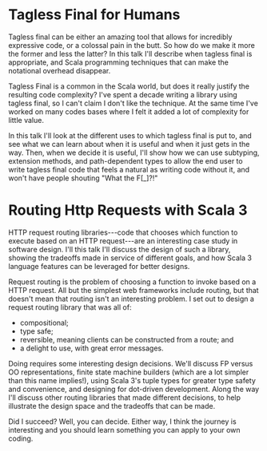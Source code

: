 # Tagless Final for Humans

Tagless final can be either an amazing tool that allows for incredibly expressive code, or a colossal pain in the butt. So how do we make it more the former and less the latter? In this talk I'll describe when tagless final is appropriate, and Scala programming techniques that can make the notational overhead disappear.

Tagless Final is a common in the Scala world, but does it really justify the resulting code complexity? I've spent a decade writing a library using tagless final, so I can't claim I don't like the technique. At the same time I've worked on many codes bases where I felt it added a lot of complexity for little value.

In this talk I'll look at the different uses to which tagless final is put to, and see what we can learn about when it is useful and when it just gets in the way. Then, when we decide it is useful, I'll show how we can use subtyping, extension methods, and path-dependent types to allow the end user to write tagless final code that feels a natural as writing code without it, and won't have people shouting "What the F[_]?!" 



# Routing Http Requests with Scala 3

HTTP request routing libraries---code that chooses which function to execute based on an HTTP request---are an interesting case study in software design. I'll this talk I'll discuss the design of such a library, showing the tradeoffs made in service of different goals, and how Scala 3 language features can be leveraged for better designs.

Request routing is the problem of choosing a function to invoke based on a HTTP request. All but the simplest web frameworks include routing, but that doesn't mean that routing isn't an interesting problem. I set out to design a request routing library that was all of:

- compositional;
- type safe;
- reversible, meaning clients can be constructed from a route; and
- a delight to use, with great error messages.

Doing requires some interesting design decisions. We'll discuss FP versus OO representations,
finite state machine builders (which are a lot simpler than this name implies!), using Scala 3's tuple types for greater type safety and convenience, and designing for dot-driven development. Along the way I'll discuss other routing libraries that made different decisions, to help illustrate the design space and the tradeoffs that can be made.

Did I succeed? Well, you can decide. Either way, I think the journey is interesting and you should learn something you can apply to your own coding.
